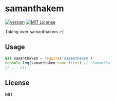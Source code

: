 # samanthakem

[![version](https://img.shields.io/npm/v/samanthakem.svg?style=flat-square)](http://npm.im/samanthakem)
[![MIT License](https://img.shields.io/npm/l/samanthakem.svg?style=flat-square)](http://opensource.org/licenses/MIT)

Taking over samanthakem :-)

## Usage

```javascript
var samanthakem = require('samanthakem')
console.log(samanthakem.name.first) // 'Samantha'
// ... etc
```

## License

MIT

